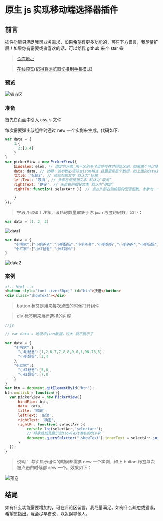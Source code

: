 # 原生 js 实现移动端选择器插件

## 前言

插件功能只满足我司业务需求，如果希望有更多功能的，可在下方留言，我尽量扩展！如果你有需要或者喜欢的话，可以给我 github 来个 star 😆

> [仓库地址](https://github.com/zhouatie/plugin/tree/master/pickerView)

> [在线预览(记得将浏览器切换到手机模式)](https://zhouatie.github.io/plugin/pickerView/pickerView.html)

### 预览

![省市区](https://github.com/zhouatie/plugin/raw/master/pickerView/data/pickerView2.gif)

### 准备

首先在页面中引入 css,js 文件

每次需要弹出该组件时通过 new 一个实例来生成，代码如下:

```javaScript
var data = {
    1:{
      2:[3,4]
    }
}
var pickerView = new PickerView({
    bindElem: elem, // 绑定的元素,用于区别多个组件存在时回显区别，如果单个可以随意填某个元素
    data: data, // 说明：该参数必须符合json格式 且最里层是个数组，如上面的data变量所展示的[3,4]。
    title: '标题2', // 顶部标题文本 默认为“标题”
    leftText: '取消', // 头部左侧按钮文本 默认为‘取消’
    rightText: '确定', // 头部右侧按钮文本 默认为“确定”
    rightFn: function( selectArr ){  // 点击头部右侧按钮的回调函数，参数为一个数组，数组对应滚轮中每项对应的值

    }
});
```

> 字段介绍如上注释，滚轮的数量取决于你 json 嵌套的层数。如下：

```javascript
var data = [1, 2, 3]
```

![data1](https://github.com/zhouatie/plugin/raw/master/pickerView/data/img1.png)

```javaScript
var data = {
    "小明家":["小明爸爸","小明妈妈","小明爷爷","小明奶奶","小明爸爸","小明妈妈","小明爷爷","小明奶奶"],
    "小红家":["小红爸爸","小红妈妈"]
}
```

![data2](https://github.com/zhouatie/plugin/raw/master/pickerView/data/img2.png)

### 案例

```html
<!-- html -->
<button style="font-size:50px;" id="btn">按钮</button>
<div class="showText"></div>
```

> button 标签是用来每次点击的时候打开组件

> div 标签用来展示选择的内容

```javaScript
//js

// var data = 地级市json数据，过大 就不展示了

var data = {
    "小明家":{
      "小明爸爸":[1,2,6,7,7,8,8,9,0,6,98,76,5],
      "小明妈妈":[3,4]
    },
    "小红家":{
      "小红爸爸":[5,6],
      "小红妈妈":[7,8]
    }
}
var btn = document.getElementById("btn");
btn.onclick = function(){
  var pickerView = new PickerView({
      bindElem: btn,
      data: data,
      title: '家庭',
      leftText: '取消',
      rightText: '确定',
      rightFn: function( selectArr ){
          console.log(selectArr,'selectarr');
          // 将家庭成员展示到showText类名的div中
          document.querySelector(".showText").innerText = selectArr.join("-");
      }
  });
}
```

> 说明： 每次显示组件的时候都需要 new 一个实例，如上 button 标签每次被点击的时候都 new 一个。效果如下：

![预览](https://github.com/zhouatie/plugin/raw/master/pickerView/data/img4.png)

## 结尾

如有什么功能需要增加的，可在评论区留言，我尽量满足。如有什么疏忽或错误，希望您指出。我会尽早修改，以免误导他人。
